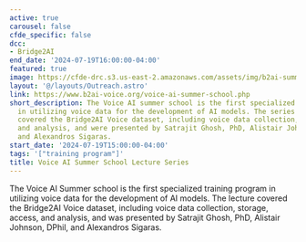 ```yaml
---
active: true
carousel: false
cfde_specific: false
dcc:
- Bridge2AI
end_date: '2024-07-19T16:00:00-04:00'
featured: true
image: https://cfde-drc.s3.us-east-2.amazonaws.com/assets/img/b2ai-summer-2024.png
layout: '@/layouts/Outreach.astro'
link: https://www.b2ai-voice.org/voice-ai-summer-school.php
short_description: The Voice AI summer school is the first specialized training program
  in utilizing voice data for the development of AI models. The series of lectures
  covered the Bridge2AI Voice dataset, including voice data collection, storage, access,
  and analysis, and were presented by Satrajit Ghosh, PhD, Alistair Johnson, DPhil,
  and Alexandros Sigaras.
start_date: '2024-07-19T15:00:00-04:00'
tags: '["training program"]'
title: Voice AI Summer School Lecture Series
---
```

The Voice AI Summer school is the first specialized training program in utilizing voice data for the development of AI models. The lecture covered the Bridge2AI Voice dataset, including voice data collection, storage, access, and analysis, and was presented by Satrajit Ghosh, PhD, Alistair Johnson, DPhil, and Alexandros Sigaras.
